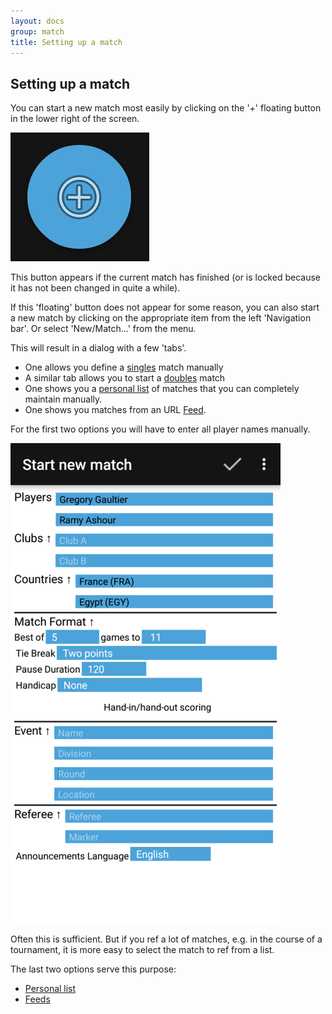 ```yaml
---
layout: docs
group: match
title: Setting up a match
---
```

## Setting up a match


You can start a new match most easily by clicking on the '+' floating button in the lower right of the screen.

![Plus button"](../img/sb.main.plusbutton.png)

This button appears if the current match has finished (or is locked because it has not been changed in quite a while).

If this 'floating' button does not appear for some reason, you can also start a new match
by clicking on the appropriate item from the left 'Navigation bar'.
Or select 'New/Match...' from the menu.

This will result in a dialog with a few 'tabs'.
* One allows you define a [singles](2.5.match.singles.md) match manually
* A similar tab allows you to start a [doubles](2.6.match.doubles.md) match
* One shows you a [personal list](match.from.mylist.md) of matches that you can completely maintain manually.
* One shows you matches from an URL [Feed](match.from.feed.md).

For the first two options you will have to enter all player names manually.

![Matches Event and Format"](../img/sb.matches.03.format.png)

Often this is sufficient.
But if you ref a lot of matches, e.g. in the course of a tournament, it is more easy to select the match to ref from a list.

The last two options serve this purpose:

* [Personal list](match.from.mylist.md) 
* [Feeds](match.from.feed.md)
